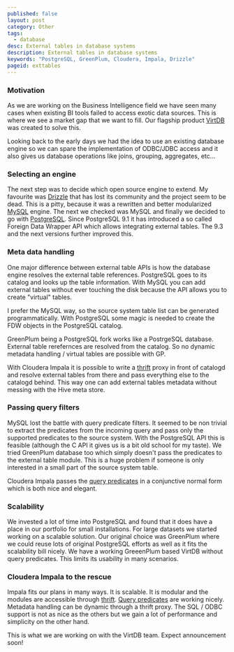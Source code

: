 ```yaml
---
published: false
layout: post
category: Other
tags:
  - database
desc: External tables in database systems
description: External tables in database systems
keywords: "PostgreSQL, GreenPlum, Cloudera, Impala, Drizzle"
pageid: exttables
---
```


### Motivation
As we are working on the Business Intelligence field we have seen many cases when existing BI tools failed to access exotic data sources. This is where we see a market gap that we want to fill. Our flagship product [VirtDB](http://www.virtdb.com) was created to solve this.

 Looking back to the early days we had the idea to use an existing database engine so we can spare the implementation of ODBC/JDBC access and it also gives us database operations like joins, grouping, aggregates, etc...

### Selecting an engine
The next step was to decide which open source engine to extend. My favourite was [Drizzle](http://www.drizzle.org) that has lost its community and the project seem to be dead. This is a pitty, because it was a rewritten and better modularized [MySQL](http://www.mysql.com) engine. The next we checked was MySQL and finally we decided to go with [PostgreSQL](http://www.postgresql.org). Since PostgreSQL 9.1 it has introduced a so called Foreign Data Wrapper API which allows integrating external tables. The 9.3 and the next versions further improved this.

### Meta data handling
One major difference between external table APIs is how the database engine resolves the external table references. PostgreSQL goes to its catalog and looks up the table information. With MySQL you can add external tables without ever touching the disk because the API allows you to create "virtual" tables.

I prefer the MySQL way, so the source system table list can be generated programmatically. With PostgreSQL some magic is needed to create the FDW objects in the PostgreSQL catalog.

GreenPlum being a PostgreSQL fork works like a PostrgeSQL database. External table rerefernces are resolved from the catalog. So no dynamic metadata handling / virtual tables are possible with GP.

With Cloudera Impala it is possible to write a [thrift](http://thrift-tutorial.readthedocs.org/en/latest/) proxy in front of catalogd and resolve external tables from there and pass everything else to the catalogd behind. This way one can add external tables metadata without messing with the Hive meta store.

### Passing query filters
MySQL lost the battle with query predicate filters. It seemed to be non trivial to extract the predicates from the incoming query and pass only the supported predicates to the source system. With the PostgreSQL API this is feasible (although the C API it gives us is a bit old school for my taste). We tried GreenPlum database too which simply doesn't pass the predicates to the external table module. This is a huge problem if someone is only interested in a small part of the source system table.

Cloudera Impala passes the [query predicates](https://github.com/cloudera/Impala/blob/cdh5-trunk/common/thrift/ExternalDataSource.thrift) in a conjunctive normal form which is both nice and elegant.

### Scalability
We invested a lot of time into PostgreSQL and found that it does have a place in our portfolio for small installations. For large datasets we started working on a scalable solution. Our original choice was GreenPlum where we could reuse lots of original PostgreSQL efforts as well as it fits the scalability bill nicely. We have a working GreeenPlum based VirtDB without query predicates. This limits its usability in many scenarios.

### Cloudera Impala to the rescue
Impala fits our plans in many ways. It is scalable. It is modular and the modules are accessible through [thrift](https://thrift.apache.org). [Query predicates](https://github.com/cloudera/Impala/blob/cdh5-trunk/common/thrift/ExternalDataSource.thrift) are working nicely. Metadata handling can be dynamic through a thrift proxy. The SQL / ODBC support is not as nice as the others but we gain a lot of performance and simplicity on the other hand.

This is what we are working on with the VirtDB team. Expect announcement soon!

